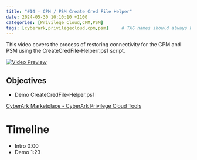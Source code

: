 ```yaml
---
title: "#14 - CPM / PSM Create Cred File Helper"
date: 2024-05-30 10:10:10 +1100
categories: [Privilege Cloud,CPM,PSM]
tags: [cyberark,privilegecloud,cpm,psm]     # TAG names should always be lowercase
---
```


This video covers the process of restoring connectivity for the CPM and PSM using the CreateCredFile-Helperr.ps1 script.

[![Video Preview](https://i.ytimg.com/vi/U2v7-9X6vUQ/maxresdefault.jpg)](https://www.youtube.com/watch?v=U2v7-9X6vUQ)

## Objectives
- Demo CreateCredFile-Helper.ps1

[CyberArk Marketplace - CyberArk Privilege Cloud Tools](https://cyberark.my.site.com/mplace/s/#a352J000000GWAZQA4-a392J000002tNgLQAU)

# Timeline
- Intro 0:00
- Demo 1:23